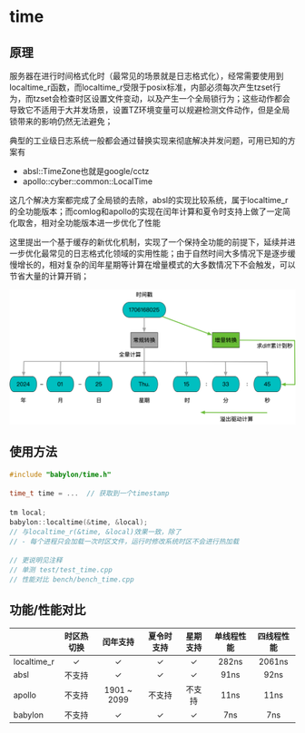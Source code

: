 # time

## 原理

服务器在进行时间格式化时（最常见的场景就是日志格式化），经常需要使用到localtime_r函数，而localtime_r受限于posix标准，内部必须每次产生tzset行为，而tzset会检查时区设置文件变动，以及产生一个全局锁行为；这些动作都会导致它不适用于大并发场景，设置TZ环境变量可以规避检测文件动作，但是全局锁带来的影响仍然无法避免；

典型的工业级日志系统一般都会通过替换实现来彻底解决并发问题，可用已知的方案有

- absl::TimeZone也就是google/cctz
- apollo::cyber::common::LocalTime

这几个解决方案都完成了全局锁的去除，absl的实现比较系统，属于localtime_r的全功能版本；而comlog和apollo的实现在闰年计算和夏令时支持上做了一定简化取舍，相对全功能版本进一步优化了性能

这里提出一个基于缓存的新优化机制，实现了一个保持全功能的前提下，延续并进一步优化最常见的日志格式化领域的实用性能；由于自然时间大多情况下是逐步缓慢增长的，相对复杂的闰年星期等计算在增量模式的大多数情况下不会触发，可以节省大量的计算开销；

![](images/local_time.png)

## 使用方法

```c++
#include "babylon/time.h"

time_t time = ...  // 获取到一个timestamp

tm local;
babylon::localtime(&time, &local);
// 与localtime_r(&time, &local)效果一致，除了
// - 每个进程只会加载一次时区文件，运行时修改系统时区不会进行热加载

// 更说明见注释
// 单测 test/test_time.cpp
// 性能对比 bench/bench_time.cpp
```

## 功能/性能对比

|             | 时区热切换 |   闰年支持  |  夏令时支持  | 星期支持 | 单线程性能 | 四线程性能 |
|-------------|:----------:|:-----------:|:------------:|:--------:|:----------:|:----------:|
| localtime_r |      ✓     |      ✓      |       ✓      |     ✓    |    282ns   |   2061ns   |
| absl        |   不支持   |      ✓      |       ✓      |     ✓    |    91ns    |    92ns    |
| apollo      |   不支持   | 1901 ~ 2099 |    不支持    |  不支持  |    11ns    |    11ns    |
| babylon     |   不支持   |      ✓      |       ✓      |     ✓    |     7ns    |     7ns    |
